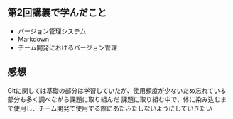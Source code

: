 ## 第2回講義で学んだこと
- バージョン管理システム
- Markdown
- チーム開発におけるバージョン管理

## 感想
Gitに関しては基礎の部分は学習していたが、使用頻度が少ないため忘れている部分も多く調べながら課題に取り組んだ
課題に取り組む中で、体に染み込むまで使用し、チーム開発で使用する際にあたふたしないようにしていきたい
